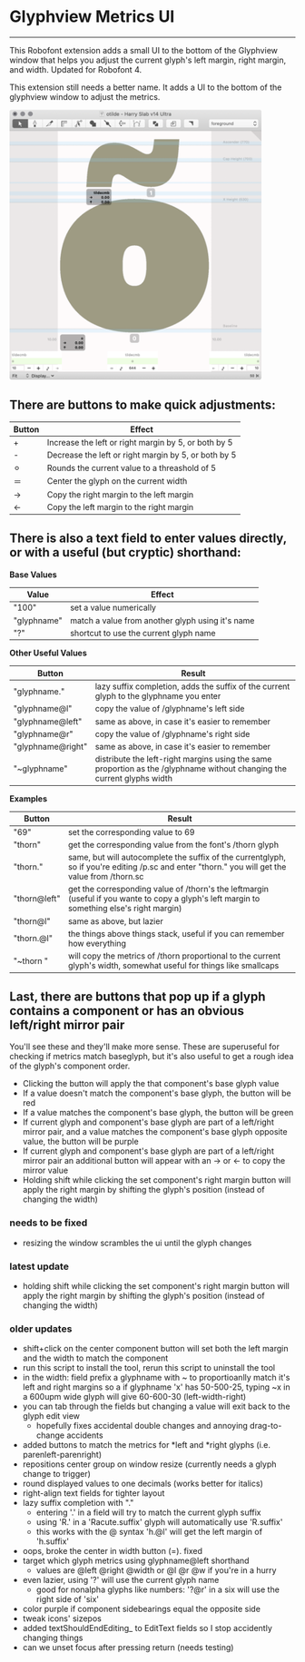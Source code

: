 # Glyphview Metrics UI
---

This Robofont extension adds a small UI to the bottom of the Glyphview window that helps you adjust the current glyph's left margin, right margin, and width. Updated for Robofont 4.

This extension still needs a better name. It adds a UI to the bottom of the glyphview window to adjust the metrics.


<img src="/source/resources/ScreenShot.png" width="444" alt="Glyphview Metrics HUD ScreenShot">


## There are buttons to make quick adjustments:


| Button | Effect |
|--------|--------|
| \+ | Increase the left or right margin by 5, or both by 5 |
| \- | Decrease the left or right margin by 5, or both by 5 |
| ⚪︎ | Rounds the current value to a threashold of 5 |
| ＝ | Center the glyph on the current width |
| → | Copy the right margin to the left margin |
| ← | Copy the left margin to the right margin |


## There is also a text field to enter values directly, or with a useful (but cryptic) shorthand:


**Base Values**

| Value | Effect |
|--------|--------|
| "100" | set a value numerically |
| "glyphname" | match a value from another glyph using it's name |
| "?" | shortcut to use the current glyph name |


**Other Useful Values**

| Button | Result |
|--------|--------|
| "glyphname." | lazy suffix completion, adds the suffix of the current glyph to the glyphname you enter |
| "glyphname@l"  | copy the value of /glyphname's left side |
| "glyphname@left" | same as above, in case it's easier to remember |
| "glyphname@r"  | copy the value of /glyphname's right side |
| "glyphname@right" | same as above, in case it's easier to remember |
| "~glyphname" | distribute the left-right margins using the same proportion as the /glyphname without changing the current glyphs width |


**Examples**

| Button | Result |
|--------|--------|
| "69" | set the corresponding value to 69 |
| "thorn" | get the corresponding value from the font's /thorn glyph |
| "thorn." | same, but will autocomplete the suffix of the currentglyph, so if you're editing /p.sc and enter "thorn." you will get the value from /thorn.sc |
| "thorn@left" | get the corresponding value of /thorn's the leftmargin (useful if you wante to copy a glyph's left margin to something else's right margin)  |
| "thorn@l" | same as above, but lazier  |
| "thorn.@l" | the things above things stack, useful if you can remember how everything |
| "~thorn " | will copy the metrics of /thorn proportional to the current glyph's width, somewhat useful for things like smallcaps |

## Last, there are buttons that pop up if a glyph contains a component or has an obvious left/right mirror pair

You'll see these and they'll make more sense. These are superuseful for checking if metrics match baseglyph, but it's also useful to get a rough idea of the glyph's component order.
- Clicking the button will apply the that component's base glyph value
- If a value doesn't match the component's base glyph, the button will be red
- If a value matches the component's base glyph, the button will be green
- If current glyph and component's base glyph are part of a left/right mirror pair, and a value matches the component's base glyph opposite value, the button will be purple
- If current glyph and component's base glyph are part of a left/right mirror pair an additional button will appear with an → or ← to copy the mirror value
- Holding shift while clicking the set component's right margin button will apply the right margin by shifting the glyph's position (instead of changing the width)



### needs to be fixed
- resizing the window scrambles the ui until the glyph changes

### latest update
- holding shift while clicking the set component's right margin button will apply the right margin by shifting the glyph's position (instead of changing the width)

### older updates
- shift+click on the center component button will set both the left margin and the width to match the component
- run this script to install the tool, rerun this script to uninstall the tool
- in the width: field
    prefix a glyphname with ~ to proportioanlly match it's left and right margins
    so a if glyphname 'x' has 50-500-25, typing ~x in a 600upm wide glyph will give 60-600-30 (left-width-right)
- you can tab through the fields but changing a value will exit back to the glyph edit view
    - hopefully fixes accidental double changes and annoying drag-to-change accidents
- added buttons to match the metrics for *left and *right glyphs (i.e. parenleft-parenright)
- repositions center group on window resize (currently needs a glyph change to trigger)
- round displayed values to one decimals (works better for italics)
- right-align text fields for tighter layout
- lazy suffix completion with "."
    - entering '.' in a field will try to match the current glyph suffix
    - using 'R.' in a 'Racute.suffix' glyph will automatically use 'R.suffix'
    - this works with the @ syntax 'h.@l' will get the left margin of 'h.suffix'
- oops, broke the center in width button (=). fixed
- target which glyph metrics using glyphname@left shorthand
    - values are @left @right @width or @l @r @w if you're in a hurry
- even lazier, using '?' will use the current glyph name
    - good for nonalpha glyphs like numbers: '?@r' in a six will use the right side of 'six'
- color purple if component sidebearings equal the opposite side
- tweak icons' sizepos
- added textShouldEndEditing_ to EditText fields so I stop accidently changing things
- can we unset focus after pressing return (needs testing)





